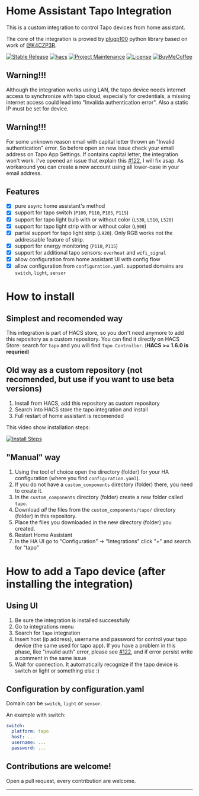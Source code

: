 # Home Assistant Tapo Integration

This is a custom integration to control Tapo devices from home assistant.

The core of the integration is provied by [plugp100](https://github.com/petretiandrea/plugp100) python library based on work of [@K4CZP3R](https://github.com/K4CZP3R/tapo-p100-python).

<!-- [![GitHub Release][releases-shield]][releases] -->
<!--- [![GitHub Activity][commits-shield]][commits] -->


<!--- [![pre-commit][pre-commit-shield]][pre-commit] -->
<!--- [![Black][black-shield]][black] -->

[![Stable Release][stable_release]][stable_release]
[![hacs][hacsbadge]][hacs]
[![Project Maintenance][maintenance-shield]][user_profile]
[![License][license-shield]](LICENSE)
[![BuyMeCoffee][buymecoffeebadge]][buymecoffee]

## Warning!!!
Although the integration works using LAN, the tapo device needs internet access to synchronize with tapo cloud, especially for credentials, a missing internet access could lead into "Invalida authentication error". Also a static IP must be set for device.

## Warning!!!
For some unknown reason email with capital letter thrown an "Invalid authentication" error. So before open an new issue check your email address on Tapo App Settings. If contains capital letter, the integration won't work. I've opened an issue that explain this [#122](https://github.com/petretiandrea/home-assistant-tapo-p100/issues/122), I will fix asap. As workaround you can create a new account using all lower-case in your email address.


## Features

- [x] pure async home assistant's method
- [x] support for tapo switch (`P100`, `P110`, `P105`, `P115`)
- [x] support for tapo light bulb with or without color (`L530`, `L510`, `L520`)
- [x] support for tapo light strip with or without color (`L900`)
- [x] partial support for tapo light strip (`L920`). Only RGB works not the addressable feature of strip.
- [x] support for energy monitoring (`P110`, `P115`)
- [x] support for additional tapo sensors: `overheat` and `wifi_signal`
- [x] allow configuration from home assistant UI with config flow
- [x] allow configuration from `configuration.yaml`. supported domains are `switch`, `light`, `sensor`

# How to install

## Simplest and recomended way
This integration is part of HACS store, so you don't need anymore to add this repository as a custom repository.
You can find it directly on HACS Store: search for `tapo` and you will find `Tapo Controller`. (**HACS >= 1.6.0 is requried**)

## Old way as a custom repository (not recomended, but use if you want to use beta versions)
1. Install from HACS, add this repository as custom repository
2. Search into HACS store the tapo integration and install
3. Full restart of home assistant is recomended

This video show installation steps:

[![Install Steps](http://img.youtube.com/vi/KSYldphgE5A/0.jpg)](https://youtu.be/KSYldphgE5A)

## "Manual" way
1. Using the tool of choice open the directory (folder) for your HA configuration (where you find `configuration.yaml`).
2. If you do not have a `custom_components` directory (folder) there, you need to create it.
3. In the `custom_components` directory (folder) create a new folder called `tapo`.
4. Download _all_ the files from the `custom_components/tapo/` directory (folder) in this repository.
5. Place the files you downloaded in the new directory (folder) you created.
6. Restart Home Assistant
7. In the HA UI go to "Configuration" -> "Integrations" click "+" and search for "tapo"


# How to add a Tapo device (after installing the integration)
## Using UI

1. Be sure the integration is installed successfully
2. Go to integrations menu
3. Search for `Tapo` integration
4. Insert host (ip address), username and password for control your tapo device (the same used for tapo app).
   If you have a problem in this phase, like "invalid auth" error, please see [#122](https://github.com/petretiandrea/home-assistant-tapo-p100/issues/122), and if error persist write a comment in the same issue
5. Wait for connection. It automatically recognize if the tapo device is switch or light or something else :)
<!---->

## Configuration by configuration.yaml
Domain can be `switch`, `light` or `sensor`.

An example with switch:
```yaml
switch:
  platform: tapo
  host: ...
  username: ...
  password: ...
```

## Contributions are welcome!

Open a pull request, every contribution are welcome.

---

[integration_blueprint]: https://github.com/custom-components/integration_blueprint
[black]: https://github.com/psf/black
[black-shield]: https://img.shields.io/badge/code%20style-black-000000.svg?style=for-the-badge
[buymecoffee]: https://www.buymeacoffee.com/petretiandrea
[buymecoffeebadge]: https://www.buymeacoffee.com/assets/img/custom_images/yellow_img.png
[commits-shield]: https://img.shields.io/github/commit-activity/y/petretiandrea/tapo.svg?style=for-the-badge
[commits]: https://github.com/petretiandrea/tapo/commits/main
[hacs]: https://github.com/petretiandrea/home-assistant-tapo-p100
[hacsbadge]: https://img.shields.io/badge/HACS-Default-41BDF5.svg
[discord]: https://discord.gg/Qa5fW2R
[discord-shield]: https://img.shields.io/discord/330944238910963714.svg?style=for-the-badge
[exampleimg]: example.png
[forum-shield]: https://img.shields.io/badge/community-forum-brightgreen.svg?style=for-the-badge
[forum]: https://community.home-assistant.io/
[license-shield]: https://img.shields.io/github/license/petretiandrea/home-assistant-tapo-p100.svg
[maintenance-shield]: https://img.shields.io/badge/maintainer-%40petretiandrea-blue.svg
[pre-commit]: https://github.com/pre-commit/pre-commit
[pre-commit-shield]: https://img.shields.io/badge/pre--commit-enabled-brightgreen?style=for-the-badge
[releases-shield]: https://img.shields.io/github/release/petretiandrea/tapo.svg?style=for-the-badge
[releases]: https://github.com/petretiandrea/home-assistant-tapo-p100/releases
[user_profile]: https://github.com/petretiandrea
[stable_release]: https://img.shields.io/github/v/release/petretiandrea/home-assistant-tapo-p100?label=stable&sort=semver
